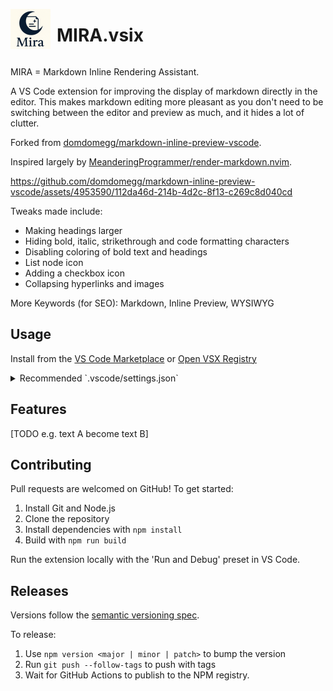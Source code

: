 <div style="display: flex; align-items: center;">
  <img src="branding/icon.png" alt="MIRA" width="64" style="margin-right: 10px;" />
  <h1>MIRA.vsix</h1>
</div>

MIRA = Markdown Inline Rendering Assistant.

A VS Code extension for improving the display of markdown directly in the editor. 
This makes markdown editing more pleasant as you don't need to be switching between the editor and preview as much, and it hides a lot of clutter.

Forked from [domdomegg/markdown-inline-preview-vscode](https://github.com/domdomegg/markdown-inline-preview-vscode).

Inspired largely by [MeanderingProgrammer/render-markdown.nvim](https://github.com/MeanderingProgrammer/render-markdown.nvim).

https://github.com/domdomegg/markdown-inline-preview-vscode/assets/4953590/112da46d-214b-4d2c-8f13-c269c8d040cd


Tweaks made include:

- Making headings larger
- Hiding bold, italic, strikethrough and code formatting characters
- Disabling coloring of bold text and headings
- List node icon
- Adding a checkbox icon
- Collapsing hyperlinks and images

More Keywords (for SEO):
Markdown, Inline Preview, WYSIWYG


## Usage

Install from the [VS Code Marketplace](https://marketplace.visualstudio.com/items?itemName=JyuLab.MIRA) or [Open VSX Registry](https://open-vsx.org/extension/JyuLab/MIRA)

<details>
<summary>Recommended `.vscode/settings.json`</summary>

```json
{
  "[markdown]": {
    "editor.quickSuggestions": {
      "other": false,
      "comments": false,
      "strings": false
    },
    "editor.fontFamily": "Fira Sans",
    "editor.wrappingStrategy": "advanced",
    "editor.fontSize": 13,
    "editor.lineHeight": 1.5,
    "editor.cursorBlinking": "phase",
    "editor.lineNumbers": "off",
    "editor.indentSize": "tabSize",
    "editor.tabSize": 6,
    "editor.insertSpaces": false,
    "editor.autoClosingBrackets": "never",
    "editor.bracketPairColorization.enabled": false,
    "editor.matchBrackets": "never",
    "editor.guides.indentation": false,
    "editor.padding.top": 20
  },
  "editor.tokenColorCustomizations": {
    "[Default Dark Modern]": {
      "textMateRules": [
        {
          "scope": "punctuation.definition.list.begin.markdown",
          "settings": {
            "foreground": "#777",
          }
        },
      ]
    }
  }
}
```

</details>

## Features

[TODO e.g. text A become text B]


## Contributing

Pull requests are welcomed on GitHub! To get started:

1. Install Git and Node.js
2. Clone the repository
3. Install dependencies with `npm install`
4. Build with `npm run build`

Run the extension locally with the 'Run and Debug' preset in VS Code.

## Releases

Versions follow the [semantic versioning spec](https://semver.org/).

To release:

1. Use `npm version <major | minor | patch>` to bump the version
2. Run `git push --follow-tags` to push with tags
3. Wait for GitHub Actions to publish to the NPM registry.
